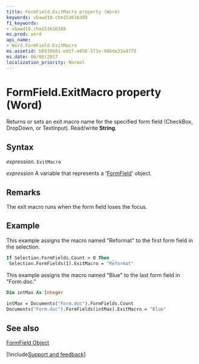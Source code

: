 ```yaml
---
title: FormField.ExitMacro property (Word)
keywords: vbawd10.chm153616388
f1_keywords:
- vbawd10.chm153616388
ms.prod: word
api_name:
- Word.FormField.ExitMacro
ms.assetid: b8930661-e02f-e058-571e-986da33a477d
ms.date: 06/08/2017
localization_priority: Normal
---
```



# FormField.ExitMacro property (Word)

Returns or sets an exit macro name for the specified form field (CheckBox, DropDown, or TextInput). Read/write  **String**.


## Syntax

_expression_. `ExitMacro`

_expression_ A variable that represents a '[FormField](Word.FormField.md)' object.


## Remarks

The exit macro runs when the form field loses the focus. 


## Example

This example assigns the macro named "Reformat" to the first form field in the selection.


```vb
If Selection.FormFields.Count > 0 Then _ 
 Selection.FormFields(1).ExitMacro = "Reformat"
```

This example assigns the macro named "Blue" to the last form field in "Form.doc."




```vb
Dim intMax As Integer 
 
intMax = Documents("Form.doc").FormFields.Count 
Documents("Form.doc").FormFields(intMax).ExitMacro = "Blue"
```


## See also


[FormField Object](Word.FormField.md)

[!include[Support and feedback](~/includes/feedback-boilerplate.md)]
